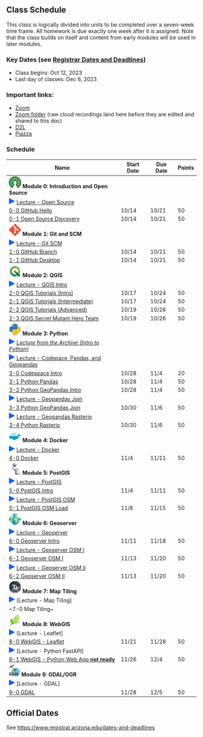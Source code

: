
## Class Schedule

This class is logically divided into units to be completed over a seven-week time frame. All homework is due exactly one week after it is assigned. Note that the class builds on itself and content from early modules will be used in later modules.

### Key Dates (see [Registrar Dates and Deadlines](https://registrar.arizona.edu/dates-and-deadlines))
- Class begins: Oct 12, 2023
- Last day of classes:  Dec 6, 2023

### Important links:
- [Zoom](https://arizona.zoom.us/j/86790732262)
- [Zoom folder](https://arizona.hosted.panopto.com/Panopto/Pages/Sessions/List.aspx?embedded=1#folderID=%22fb4ca4a3-0984-433c-93d7-b09a010a4c75%22) (raw cloud recordings land here before they are edited and shared to this doc)
- [D2L](https://d2l.arizona.edu/d2l/home/1369966)
- [Piazza](https://piazza.com/arizona/fall2023/gist604b/home)

### Schedule

|  **Name** | **Start Date** | **Due Date** | **Points** |
| --- | --- | --- | ---  |
|  **![open source](./media/open-source-32.png) Module 0: Introduction and Open Source** |  |  |  |
| ![zoom icon](./media/play-icon.png) [Lecture - Open Source](https://arizona.hosted.panopto.com/Panopto/Pages/Viewer.aspx?id=2de470a6-88ef-45b9-9402-b09c015ff275) | | | |
|  [0-0 GitHub Hello](https://classroom.github.com/a/yhqoI18o) | 10/14 | 10/21 | 50 |
|  [0-1 Open Source Discovery](https://classroom.github.com/a/KdTUrdsP) | 10/14 | 10/21 | 50 |
|  **![git](./media/git-32.png) Module 1: Git and SCM** |  |  |  |
| ![zoom icon](./media/play-icon.png) [Lecture - Git SCM](https://arizona.hosted.panopto.com/Panopto/Pages/Viewer.aspx?id=16d89bdb-9c7a-4f94-9e23-b09c0189b16c) | | | |
|  [1-0 GitHub Branch](https://classroom.github.com/a/RYVSrLYo) | 10/14 | 10/21 | 50 |
|  [1-1 GitHub Desktop](https://classroom.github.com/a/wd_nHDvJ) | 10/14 | 10/21 | 50 |
|  **![qgis](./media/qgis-32.png) Module 2: QGIS** |  |  |  |
| ![zoom icon](./media/play-icon.png) [Lecture - QGIS Intro](https://arizona.hosted.panopto.com/Panopto/Pages/Viewer.aspx?id=2ae8fc42-8af6-4348-b476-b09f00158b1e) | | | |
|  [2-0 QGIS Tutorials (Intro)](https://classroom.github.com/a/iwP6uBm4) | 10/17 | 10/24 | 50 |
|  [2-1 QGIS Tutorials (Intermediate)](https://classroom.github.com/a/_dVX5V08) | 10/17 | 10/24 | 50 |
|  [2-2 QGIS Tutorials (Advanced)](https://classroom.github.com/a/FbV58THt) | 10/19 | 10/26 | 50 |
|  [2-3 QGIS Secret Mutant Hero Team](https://classroom.github.com/a/w9JTyFBR) | 10/19 | 10/26 | 50 |
|  **![python](./media/python-32.png) Module 3: Python** |  |  |  |
|  ![zoom icon](media/play-icon.png) _[Lecture from the Archive (Intro to Python)](https://arizona.hosted.panopto.com/Panopto/Pages/Viewer.aspx?id=83304fba-424f-430f-87e1-adcc00448e6e)_ |  |  |  |
| ![zoom icon](./media/play-icon.png) [Lecture - Codepace, Pandas, and Geopandas](https://arizona.hosted.panopto.com/Panopto/Pages/Viewer.aspx?id=161829a4-e75a-485b-9548-b0aa012b877b) | | | |
|  [3-0 Codespace Intro](https://classroom.github.com/a/c8NirKGu) | 10/28 | 11/4 | 20 |
|  [3-1 Python Pandas](https://classroom.github.com/a/KryEBv9l) | 10/28 | 11/4 | 50 |
|  [3-2 Python GeoPandas Intro](https://classroom.github.com/a/ptsosPG5) | 10/28 | 11/4 | 50 |
| ![zoom icon](./media/play-icon.png) [Lecture - Geopandas Join](https://arizona.hosted.panopto.com/Panopto/Pages/Viewer.aspx?id=441faa26-2b53-4d40-9e91-b0aa0152ff6e) | | | |
|  [3-3 Python GeoPandas Join](https://classroom.github.com/a/1MaS4ClG) | 10/30 | 11/6 | 50 |
| ![zoom icon](./media/play-icon.png) [Lecture - Geopandas Rasterio](https://arizona.hosted.panopto.com/Panopto/Pages/Viewer.aspx?id=27b7fee3-c022-4fdd-b9d9-b0aa01656bf9) | | | |
|  [3-4 Python Rasterio](https://classroom.github.com/a/h_UPZpFG) | 10/30 | 11/6 | 50 |
|  **![docker](./media/docker-32.png) Module 4: Docker** |  |  |  |
| ![zoom icon](./media/play-icon.png) [Lecture - Docker](https://arizona.hosted.panopto.com/Panopto/Pages/Viewer.aspx?id=662503c3-48b1-44a9-b1a9-b0b200311fac) | | | |
|  [4-0 Docker](https://classroom.github.com/a/L6SnS1GO) | 11/4 | 11/11 | 50 |
|  **![postgis](./media/postgis-32.png) Module 5: PostGIS** |  |  |  |
| ![zoom icon](./media/play-icon.png) [Lecture - PostGIS](https://arizona.hosted.panopto.com/Panopto/Pages/Viewer.aspx?id=70812158-b35b-4122-b6b0-b0b20052c0fc) | | | |
|  [5-0 PostGIS Intro](https://classroom.github.com/a/Kzr77u3u) | 11/4 | 11/11 | 50 |
| ![zoom icon](./media/play-icon.png) [Lecture - PostGIS OSM](https://arizona.hosted.panopto.com/Panopto/Pages/Viewer.aspx?id=acf580e5-3214-43e7-a439-b0b50045ed00) | | | |
|  [5-1 PostGIS OSM Load](https://classroom.github.com/a/IFQMRXnp) | 11/8 | 11/15 | 50 |
|  **![geoserver](./media/geoserver-32.png) Module 6: Geoserver** |  |  |  |
| ![zoom icon](./media/play-icon.png) [Lecture - Geoserver](https://arizona.hosted.panopto.com/Panopto/Pages/Viewer.aspx?id=80390e11-1015-4417-aec9-b0b9005dbc52)
|  [6-0 Geoserver Intro](https://classroom.github.com/a/R9PBaBaG) | 11/11 | 11/18 | 50 |
| ![zoom icon](./media/play-icon.png) [Lecture - Geoserver OSM I](https://arizona.hosted.panopto.com/Panopto/Pages/Viewer.aspx?id=ab7ead84-a125-46be-9be1-b0b9003a16de)
|  [6-1 Geoserver OSM I](https://classroom.github.com/a/HVBEeyEY) | 11/13 | 11/20 | 50 |
| ![zoom icon](./media/play-icon.png) [Lecture - Geoserver OSM II](https://arizona.hosted.panopto.com/Panopto/Pages/Viewer.aspx?id=472d17d9-4cc0-49a1-b11b-b0b90049cb61)
|  [6-2 Geoserver OSM II](https://classroom.github.com/a/lLK8iXc1) | 11/13 | 11/20 | 50 |
|  **![titiler](./media/titiler-32.png) Module 7: Map Tiling** |  |  |  |
| ![zoom icon](./media/play-icon.png) [Lecture - Map Tiling]
|  ~7-0 Map Tiling~ |  |  |  |
|  **![leaflet](./media/leaflet-32.png) Module 8: WebGIS** |  |  |  |
| ![zoom icon](./media/play-icon.png) [Lecture - Leaflet]
|  [8-0 WebGIS - Leaflet](https://classroom.github.com/a/CLSU7DxW) | 11/21 | 11/28 | 50 |
| ![zoom icon](./media/play-icon.png) [Lecture - Python FastAPI]
|  [8-1 WebGIS - Python Web App **not ready**](https://classroom.github.com/a/WaeWwa73) | 11/26 | 12/4 | 50 |
|  **![leaflet](./media/gdal-32.png) Module 9: GDAL/OGR** |  |  |  |
| ![zoom icon](./media/play-icon.png) [Lecture - GDAL]
|  [9-0 GDAL](https://classroom.github.com/a/LgPlVbHI) | 11/28 | 12/5 | 50 |

## Official Dates
See https://www.registrar.arizona.edu/dates-and-deadlines

